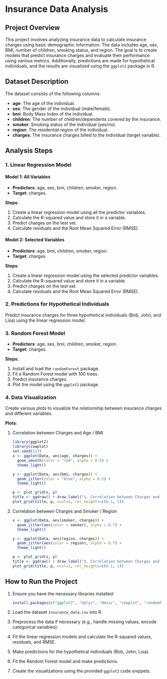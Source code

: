 # Insurance Data Analysis

## Project Overview

This project involves analyzing insurance data to calculate insurance charges using basic demographic information. The data includes age, sex, BMI, number of children, smoking status, and region. The goal is to create models that predict insurance charges and evaluate their performance using various metrics. Additionally, predictions are made for hypothetical individuals, and the results are visualized using the `ggplot2` package in R.

## Dataset Description

The dataset consists of the following columns:

- **age**: The age of the individual.
- **sex**: The gender of the individual (male/female).
- **bmi**: Body Mass Index of the individual.
- **children**: The number of children/dependents covered by the insurance.
- **smoker**: Smoking status of the individual (yes/no).
- **region**: The residential region of the individual.
- **charges**: The insurance charges billed to the individual (target variable).

## Analysis Steps

### 1. Linear Regression Model

#### Model 1: All Variables

- **Predictors**: age, sex, bmi, children, smoker, region.
- **Target**: charges.

**Steps**:
1. Create a linear regression model using all the predictor variables.
2. Calculate the R-squared value and store it in a variable.
3. Predict charges on the test set.
4. Calculate residuals and the Root Mean Squared Error (RMSE).

#### Model 2: Selected Variables

- **Predictors**: age, bmi, children, smoker, region.
- **Target**: charges.

**Steps**:
1. Create a linear regression model using the selected predictor variables.
2. Calculate the R-squared value and store it in a variable.
3. Predict charges on the test set.
4. Calculate residuals and the Root Mean Squared Error (RMSE).

### 2. Predictions for Hypothetical Individuals

Predict insurance charges for three hypothetical individuals (Bob, John, and Lisa) using the linear regression model.

### 3. Random Forest Model

- **Predictors**: age, sex, bmi, children, smoker, region.
- **Target**: charges.

**Steps**:
1. Install and load the `randomForest` package.
2. Fit a Random Forest model with 100 trees.
3. Predict insurance charges.
4. Plot the model using the `ggplot2` package.

### 4. Data Visualization

Create various plots to visualize the relationship between insurance charges and different variables.

**Plots**:
1. Correlation between Charges and Age / BMI
    ```R
    library(ggplot2)
    library(cowplot)
    set.seed(123)
    x <- ggplot(Data, aes(age, charges)) +
      geom_smooth(color = "red", alpha = 0.5) +
      theme_light()
    
    y <- ggplot(Data, aes(bmi, charges)) +
      geom_jitter(color = "blue", alpha = 0.5) +
      theme_light()
    
    p <- plot_grid(x, y) 
    title <- ggdraw() + draw_label("1. Correlation between Charges and Age / BMI", fontface='bold')
    plot_grid(title, p, ncol=1, rel_heights=c(0.1, 1))
    ```

2. Correlation between Charges and Smoker / Region
    ```R
    x <- ggplot(Data, aes(smoker, charges)) +
      geom_jitter(aes(color = smoker), alpha = 0.7) +
      theme_light()
    
    y <- ggplot(Data, aes(region, charges)) +
      geom_jitter(aes(color = region), alpha = 0.7) +
      theme_light()
    
    p <- plot_grid(x, y) 
    title <- ggdraw() + draw_label("3. Correlation between Charges and Smoker / Region", fontface='bold')
    plot_grid(title, p, ncol=1, rel_heights=c(0.1, 1))
    ```

## How to Run the Project

1. Ensure you have the necessary libraries installed:
    ```R
    install.packages(c("ggplot2", "dplyr", "Hmisc", "cowplot", "randomForest"))
    ```

2. Load the dataset `insurance_data.csv` into R.

3. Preprocess the data if necessary (e.g., handle missing values, encode categorical variables).

4. Fit the linear regression models and calculate the R-squared values, residuals, and RMSE.

5. Make predictions for the hypothetical individuals (Bob, John, Lisa).

6. Fit the Random Forest model and make predictions.

7. Create the visualizations using the provided `ggplot2` code snippets.
